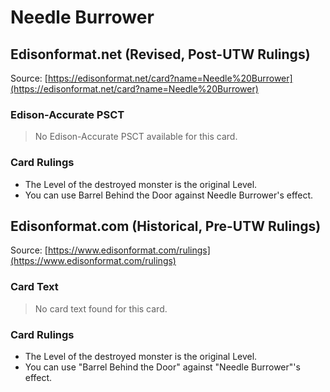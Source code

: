 # Needle Burrower

## Edisonformat.net (Revised, Post-UTW Rulings)

Source: [https://edisonformat.net/card?name=Needle%20Burrower](https://edisonformat.net/card?name=Needle%20Burrower)

### Edison-Accurate PSCT

> No Edison-Accurate PSCT available for this card.

### Card Rulings

*   The Level of the destroyed monster is the original Level.
*   You can use Barrel Behind the Door against Needle Burrower's effect.


## Edisonformat.com (Historical, Pre-UTW Rulings)

Source: [https://www.edisonformat.com/rulings](https://www.edisonformat.com/rulings)

### Card Text

> No card text found for this card.

### Card Rulings

*   The Level of the destroyed monster is the original Level.
*   You can use "Barrel Behind the Door" against "Needle Burrower"'s effect.


